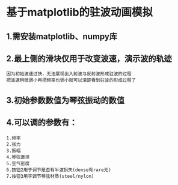 # 基于matplotlib的驻波动画模拟
## 1.需安装matplotlib、numpy库
## 2.最上侧的滑块仅用于改变波速，演示波的轨迹
    因为初始波速过快，无法展现出入射波与反射波形成驻波的过程
    把波速稍微调小再把频率也调小就可以清楚看到驻波的形成过程了
## 3.初始参数数值为琴弦振动的数值
## 4.可以调的参数有：
    1.频率
    2.张力
    3.振幅
    4.琴弦直径
    5.空气密度
    6.按钮2用于调节是否有半波损失(dense有rare无)
    7.按钮3用于调节琴弦材质(steel/nylon)
